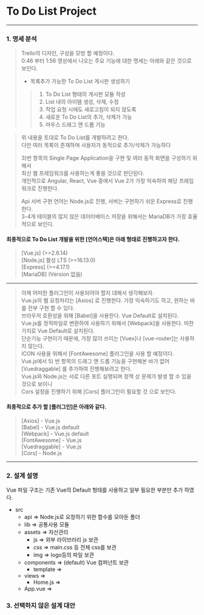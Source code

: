 # To Do List Project

--------------------

### 1. 명세 분석
>Trello의 디자인, 구성을 모방 할 예정이다.   
>0:46 부터 1:56 영상에서 나오는 주요 기능에 대한 명세는 아래와 같은 것으로 보인다.   
>  
>* 목록추가 가능한 To Do List 게시판 생성하기
> > 1) To Do List 형태의 게시판 모듈 작성
> > 2) List 내의 아이템 생성, 삭제, 수정
> > 3) 작업 요청 시에도 새로고침이 되지 않도록
> > 4) 새로운 To Do List의 추가, 삭제가 가능
> > 5) 마우스 드래그 앤 드롭 기능

> 위 내용을 토대로 To Do List를 개발하려고 한다.  
> 다만 여러 목록이 존재하며 사용자가 동적으로 추가/삭제가 가능하다  
> 
> 3)번 항목의 Single Page Application을 구현 및 여러 동적 화면을 구성하기 위해서  
> 최신 웹 프레임워크를 사용하는게 좋을 것으로 판단된다.   
> 개인적으로 Angular, React, Vue 중에서 Vue 2가 가장 익숙하여 해당 프레임워크로 진행한다.  
> 
> Api 서버 구현 언어는 Node.js로 진행, 서버는 구현하기 쉬운 Express로 진행한다.  
> 3-4개 테이블의 많지 않은 데이터베이스 저장을 위해서는 MariaDB가 가장 효율적으로 보인다.  
> 

#### 최종적으로 To Do List 개발을 위한 [언어스택]은 아래 형태로 진행하고자 한다.

> [Vue.js] (>=2.6.14)               
> [Node.js] 활성 LTS (>=16.13.0)  
> [Express] (>=4.17.1)            
> [MariaDB] (Version 없음)        

--------------------------------


> 이제 어떠한 플러그인이 사용되어야 할지 대해서 생각해보자.  
> Vue.js의 웹 요청처리는 [Axios] 로 진행한다. 가장 익숙하기도 하고, 원하는 바를 전부 구현 할 수 있다.  
> 브라우저 호환성을 위해 [Babel]을 사용한다. Vue Default로 설치된다.  
> Vue.js를 정적파일로 변환하여 사용하기 위해서 [Webpack]을 사용한다. 마찬가지로 Vue Default로 설치된다.  
> 단순기능 구현이기 때문에, 가장 많이 쓰이는 [Vuex]나 [vue-router]는 사용하지 않는다.  
> ICON 사용을 위해서 [FontAwesome] 플러그인을 사용 할 예정이다.  
> Vue.js에서 5) 번 항목의 드래그 앤 드롭 기능을 구현해본 바가 없어 [Vuedraggable] 를 추가하여 진행해보려고 한다.  
> Vue.js와 Node.js는 서로 다른 포트 실행되며 정책 상 문제가 발생 할 수 있을 것으로 보이니   
> Cors 설정을 진행하기 위해 [Cors] 플러그인이 필요할 것 으로 보인다.  

#### 최종적으로 추가 할 [플러그인]은 아래와 같다.

> [Axios] - Vue.js  
> [Babel] - Vue.js default  
> [Webpack] - Vue.js default  
> [FontAwesome] - Vue.js  
> [Vuedraggable] - Vue.js  
> [Cors] - Node.js  
  
--------------------------------


### 2. 설계 설명

Vue 파일 구조는 기존 Vue의 Default 형태를 사용하고 일부 필요한 부분만 추가 하였다.
- src
    - api                   => Node.js로 요청하기 위한 함수를 모아둔 폴더
    - lib                   => 공통사용 모듈
    - assets                => 자산관리
        - js                => 외부 라이브러리 js 보관
        - css               => main.css 등 전체 css를 보관
        - img               => logo등의 파일 보관
    - components            => (default) Vue 컴퍼넌트 보관
        - template          => 
    - views                 => 
        - Home.js           => 
    - App.vue                 => 


### 3. 선택하지 않은 설계 대안
